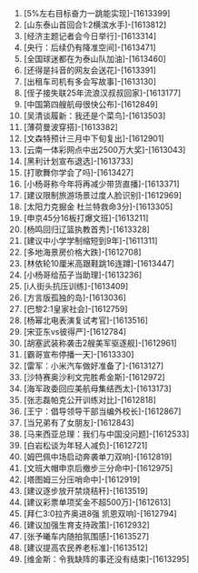 
1. [5%左右目标奋力一跳能实现]-[1613399]
1. [山东泰山首回合1:2横滨水手]-[1613812]
1. [经济主题记者会今日举行]-[1613314]
1. [央行：后续仍有降准空间]-[1613471]
1. [全国球迷都在为泰山队加油]-[1613460]
1. [还得是抖音的网友会送花]-[1613391]
1. [出租车司机有多会写故事]-[1613130]
1. [侄子接失联25年流浪汉叔叔回家]-[1613177]
1. [中国第四艘航母很快公布]-[1612849]
1. [吴清谈履新：我还是个菜鸟]-[1613503]
1. [薄荷曼波穿搭]-[1613382]
1. [文森特预计三月中下旬复出]-[1612901]
1. [云南一体彩网点中出2500万大奖]-[1613043]
1. [黑利计划宣布退选]-[1613733]
1. [打歌舞你学会了吗]-[1613427]
1. [小杨哥称今年将再减少带货直播]-[1613371]
1. [建议限制旅游场景过度人脸识别]-[1612969]
1. [太阳力克掘金 杜兰特救命3分]-[1613305]
1. [申京45分16板打爆文班]-[1613211]
1. [杨鸣回归辽篮执教首秀]-[1613328]
1. [建议中小学学制缩短到9年]-[1611311]
1. [多地海景房价格大跌]-[1612708]
1. [林依轮10厘米高跟鞋跳16连蹲]-[1613447]
1. [小杨哥给茄子当助理]-[1613236]
1. [i人街头抗压训练]-[1613409]
1. [方言版孤独的岛]-[1613036]
1. [巴黎2:1皇家社会]-[1612759]
1. [杨幂北电表演复试考官]-[1613516]
1. [宋亚东vs彼得严]-[1612784]
1. [胡塞武装称袭击2艘美军驱逐舰]-[1612961]
1. [霸哥宣布停播一天]-[1613330]
1. [雷军：小米汽车做好准备了]-[1613127]
1. [沙特赛奥沙利文完胜希金斯]-[1612972]
1. [海军政委回应美航母集结西太]-[1613173]
1. [张志磊帕克公开训练对比]-[1612818]
1. [王宁：倡导领导干部当编外校长]-[1612867]
1. [当兄弟有了女朋友]-[1612843]
1. [马来西亚总理：我们与中国没问题]-[1612533]
1. [白岩松谈为年轻人减负]-[1612721]
1. [姆巴佩中场启动奔袭单刀双响]-[1612819]
1. [文班大帽申京后撤步三分命中]-[1612975]
1. [塔图姆三分压哨命中]-[1612919]
1. [建议逐步放开禁烧秸秆]-[1613519]
1. [建议彩票单项奖金不超500万]-[1612613]
1. [拜仁3:0拉齐奥进8强 凯恩双响]-[1612794]
1. [建议加强生育支持政策]-[1612932]
1. [张予曦车内随拍氛围感]-[1613527]
1. [建议提高农民养老标准]-[1613512]
1. [维金斯：令我缺阵的事还没有结束]-[1613295]